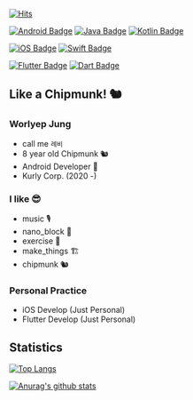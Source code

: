 [![Hits](https://hits.seeyoufarm.com/api/count/incr/badge.svg?url=https%3A%2F%2Fgithub.com%2FWorlyep)](https://hits.seeyoufarm.com)

[![Android Badge](https://img.shields.io/badge/Andorid-brightgreen?logo=android&logoColor=white)](https://developer.android.com/?hl=ko) [![Java Badge](https://img.shields.io/badge/Java-FF0000?logo=Java&logoColor=white)](https://www.java.com/ko/) [![Kotlin Badge](https://img.shields.io/badge/Kotlin-8052FF?logo=Kotlin&logoColor=white)](https://kotlinlang.org/) 

[![iOS Badge](https://img.shields.io/badge/iOS-lightgrey?logo=apple&logoColor=white)](https://developer.apple.com/kr/) [![Swift Badge](https://img.shields.io/badge/Swift-FC973A?logo=swift&logoColor=white)](https://developer.apple.com/kr/swift/) 

[![Flutter Badge](https://img.shields.io/badge/flutter-0467D7?logo=flutter&logoColor=white)](https://docs.flutter.dev/get-started/install) [![Dart Badge](https://img.shields.io/badge/Dart-4B88F1?logo=dart&logoColor=white)](https://dart.dev/)

## Like a Chipmunk! 🐿️ 
  
### Worlyep Jung 
- call me `례비`
- 8 year old Chipmunk 🐿️
- Android Developer 👾
- Kurly Corp. (2020 -)

### I like 😎
- music 🎙️
- nano_block 🧱
- exercise 🥊
- make_things 🏗️
- chipmunk 🐿️

### Personal Practice
- iOS Develop (Just Personal)
- Flutter Develop (Just Personal)

## Statistics
[![Top Langs](https://github-readme-stats.vercel.app/api/top-langs/?username=worlyep&layout=compact&theme=onedark)](https://github.com/anuraghazra/github-readme-stats)

[![Anurag's github stats](https://github-readme-stats.vercel.app/api?username=worlyep&theme=onedark)](https://github.com/anuraghazra/github-readme-stats)

<!---
Worlyep/Worlyep is a ✨ special ✨ repository because its `README.md` (this file) appears on your GitHub profile.
You can click the Preview link to take a look at your changes.
--->
